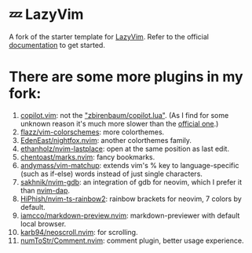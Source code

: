 # 💤 LazyVim

A fork of the starter template for [LazyVim](https://github.com/LazyVim/LazyVim).
Refer to the official [documentation](https://lazyvim.github.io/installation) to get started.

# There are some more plugins in my fork:
1. [copilot.vim](https://github.com/github/copilot.vim): not the ["zbirenbaum/copilot.lua"](https://github.com/zbirenbaum/copilot.lua).
(As I find for some unknown reason it's much more slower than the [official one](https://github.com/github/copilot.vim).)
2. [flazz/vim-colorschemes](https://github.com/flazz/vim-colorschemes): more colorthemes.
3. [EdenEast/nightfox.nvim](https://github.com/EdenEast/nightfox.nvim): another colorthemes family.
4. [ethanholz/nvim-lastplace](https://github.com/ethanholz/nvim-lastplace): open at the same position as last edit.
5. [chentoast/marks.nvim](https://github.com/chentoast/marks.nvim): fancy bookmarks.
6. [andymass/vim-matchup](https://github.com/andymass/vim-matchup): extends vim's % key to language-specific (such as if-else) words instead of just single characters.
7. [sakhnik/nvim-gdb](https://github.com/sakhnik/nvim-gdb): an integration of gdb for neovim, which I prefer it than [nvim-dap](https://github.com/mfussenegger/nvim-dap).
8. [HiPhish/nvim-ts-rainbow2](https://github.com/HiPhish/nvim-ts-rainbow2): rainbow brackets for neovim, 7 colors by default.
9. [iamcco/markdown-preview.nvim](https://github.com/iamcco/markdown-preview.nvim): markdown-previewer with default local browser.
10. [karb94/neoscroll.nvim](https://github.com/karb94/neoscroll.nvim): for scrolling.
11. [numToStr/Comment.nvim](https://github.com/numToStr/Comment.nvim): comment plugin, better usage experience.
